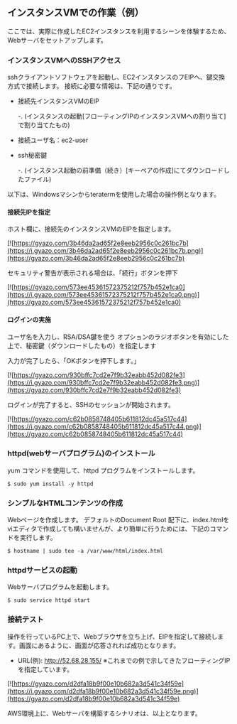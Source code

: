 ﻿## インスタンスVMでの作業（例）

ここでは、実際に作成したEC2インスタンスを利用するシーンを体験するため、Webサーバをセットアップします。

### インスタンスVMへのSSHアクセス

sshクライアントソフトウェアを起動し、EC2インスタンスのフEIPへ、鍵交換方式で接続します。
接続に必要な情報は、下記の通りです。
 * 接続先インスタンスVMのEIP
 
    -. (インスタンスの起動[フローティングIPのインスタンスVMへの割り当て]で割り当てたもの)
 * 接続ユーザ名：ec2-user
 * ssh秘密鍵 
 
    -. (インスタンス起動の前準備（続き）[キーペアの作成]にてダウンロードしたファイル)
    


以下は、Windowsマシンからteratermを使用した場合の操作例となります。

#### 接続先IPを指定

ホスト欄に、接続先のインスタンスVMのEIPを指定します。

[![https://gyazo.com/3b46da2ad65f2e8eeb2956c0c261bc7b](https://i.gyazo.com/3b46da2ad65f2e8eeb2956c0c261bc7b.png)](https://gyazo.com/3b46da2ad65f2e8eeb2956c0c261bc7b)

セキュリティ警告が表示される場合は、「続行」ボタンを押下

[![https://gyazo.com/573ee45361572375212f757b452e1ca0](https://i.gyazo.com/573ee45361572375212f757b452e1ca0.png)](https://gyazo.com/573ee45361572375212f757b452e1ca0)
#### ログインの実施

ユーザ名を入力し、RSA/DSA鍵を使う オプションのラジオボタンを有効にした上で、秘密鍵（ダウンロードしたもの）を指定します

入力が完了したら、「OKボタンを押下します。」

[![https://gyazo.com/930bffc7cd2e7f9b32eabb452d082fe3](https://i.gyazo.com/930bffc7cd2e7f9b32eabb452d082fe3.png)](https://gyazo.com/930bffc7cd2e7f9b32eabb452d082fe3)


ログインが完了すると、SSHのセッションが開始されます。

[![https://gyazo.com/c62b0858748405b611812dc45a517c44](https://i.gyazo.com/c62b0858748405b611812dc45a517c44.png)](https://gyazo.com/c62b0858748405b611812dc45a517c44)


### httpd(webサーバプログラム)のインストール
yum コマンドを使用して、httpd プログラムをインストールします。

``` command
$ sudo yum install -y httpd
```

### シンプルなHTMLコンテンツの作成
Webページを作成します。 デフォルトのDocument Root 配下に、index.htmlをviエディタで作成しても構いませんが、より簡単に行うためには、下記のコマンドを実行します。

```
$ hostname | sudo tee -a /var/www/html/index.html
```

### httpdサービスの起動
Webサーバプログラムを起動します。

```
$ sudo service httpd start
```

### 接続テスト
操作を行っているPC上で、Webブラウザを立ち上げ、EIPを指定して接続します。画面にあるように、画面が応答されれば成功となります。

* URL(例): http://52.68.28.155/ ※これまでの例で示してきたフローティングIPを指定しています。

[![https://gyazo.com/d2dfa18b9f00e10b682a3d541c34f59e](https://i.gyazo.com/d2dfa18b9f00e10b682a3d541c34f59e.png)](https://gyazo.com/d2dfa18b9f00e10b682a3d541c34f59e)


AWS環境上に、Webサーバを構築するシナリオは、以上となります。



